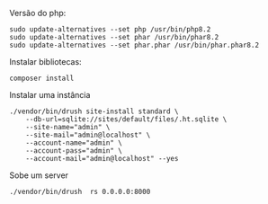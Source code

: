 Versão do php:

    sudo update-alternatives --set php /usr/bin/php8.2
    sudo update-alternatives --set phar /usr/bin/phar8.2
    sudo update-alternatives --set phar.phar /usr/bin/phar.phar8.2

Instalar bibliotecas:

    composer install

Instalar uma instância

    ./vendor/bin/drush site-install standard \
        --db-url=sqlite://sites/default/files/.ht.sqlite \
        --site-name="admin" \
        --site-mail="admin@localhost" \
        --account-name="admin" \
        --account-pass="admin" \
        --account-mail="admin@localhost" --yes
    
Sobe um server

    ./vendor/bin/drush  rs 0.0.0.0:8000
